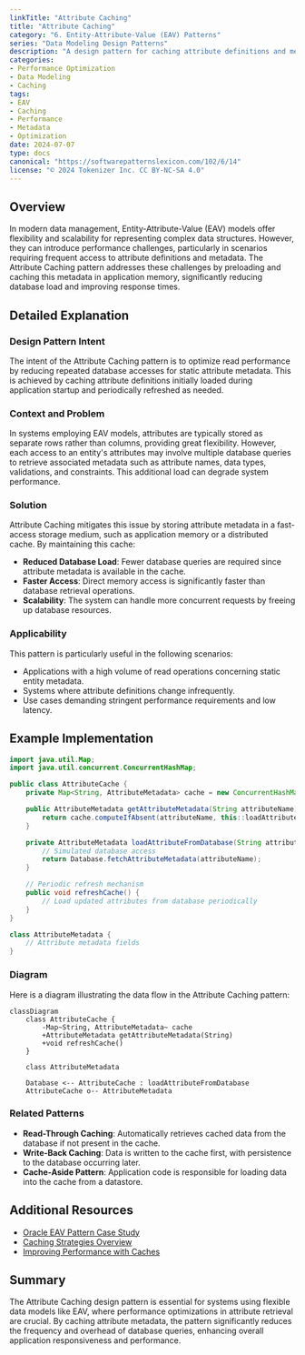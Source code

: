 ```yaml
---
linkTitle: "Attribute Caching"
title: "Attribute Caching"
category: "6. Entity-Attribute-Value (EAV) Patterns"
series: "Data Modeling Design Patterns"
description: "A design pattern for caching attribute definitions and metadata to reduce database load, enhancing the performance of systems using Entity-Attribute-Value models."
categories:
- Performance Optimization
- Data Modeling
- Caching
tags:
- EAV
- Caching
- Performance
- Metadata
- Optimization
date: 2024-07-07
type: docs
canonical: "https://softwarepatternslexicon.com/102/6/14"
license: "© 2024 Tokenizer Inc. CC BY-NC-SA 4.0"
---
```


## Overview

In modern data management, Entity-Attribute-Value (EAV) models offer flexibility and scalability for representing complex data structures. However, they can introduce performance challenges, particularly in scenarios requiring frequent access to attribute definitions and metadata. The Attribute Caching pattern addresses these challenges by preloading and caching this metadata in application memory, significantly reducing database load and improving response times.

## Detailed Explanation

### Design Pattern Intent

The intent of the Attribute Caching pattern is to optimize read performance by reducing repeated database accesses for static attribute metadata. This is achieved by caching attribute definitions initially loaded during application startup and periodically refreshed as needed.

### Context and Problem

In systems employing EAV models, attributes are typically stored as separate rows rather than columns, providing great flexibility. However, each access to an entity's attributes may involve multiple database queries to retrieve associated metadata such as attribute names, data types, validations, and constraints. This additional load can degrade system performance.

### Solution

Attribute Caching mitigates this issue by storing attribute metadata in a fast-access storage medium, such as application memory or a distributed cache. By maintaining this cache:

- **Reduced Database Load**: Fewer database queries are required since attribute metadata is available in the cache.
- **Faster Access**: Direct memory access is significantly faster than database retrieval operations.
- **Scalability**: The system can handle more concurrent requests by freeing up database resources.

### Applicability

This pattern is particularly useful in the following scenarios:

- Applications with a high volume of read operations concerning static entity metadata.
- Systems where attribute definitions change infrequently.
- Use cases demanding stringent performance requirements and low latency.

## Example Implementation

```java
import java.util.Map;
import java.util.concurrent.ConcurrentHashMap;

public class AttributeCache {
    private Map<String, AttributeMetadata> cache = new ConcurrentHashMap<>();

    public AttributeMetadata getAttributeMetadata(String attributeName) {
        return cache.computeIfAbsent(attributeName, this::loadAttributeFromDatabase);
    }

    private AttributeMetadata loadAttributeFromDatabase(String attributeName) {
        // Simulated database access
        return Database.fetchAttributeMetadata(attributeName);
    }

    // Periodic refresh mechanism
    public void refreshCache() {
        // Load updated attributes from database periodically
    }
}

class AttributeMetadata {
    // Attribute metadata fields
}
```

### Diagram

Here is a diagram illustrating the data flow in the Attribute Caching pattern:

```mermaid
classDiagram
    class AttributeCache {
        -Map~String, AttributeMetadata~ cache
        +AttributeMetadata getAttributeMetadata(String)
        +void refreshCache()
    }

    class AttributeMetadata

    Database <-- AttributeCache : loadAttributeFromDatabase
    AttributeCache o-- AttributeMetadata
```

### Related Patterns

- **Read-Through Caching**: Automatically retrieves cached data from the database if not present in the cache.
- **Write-Back Caching**: Data is written to the cache first, with persistence to the database occurring later.
- **Cache-Aside Pattern**: Application code is responsible for loading data into the cache from a datastore.

## Additional Resources

- [Oracle EAV Pattern Case Study](https://www.oracle.com/technical-resources/articles/database/entity-attribute-value-model.html)
- [Caching Strategies Overview](https://www.cloudflare.com/learning/cdn/what-is-caching/)
- [Improving Performance with Caches](https://aws.amazon.com/caching/)

## Summary

The Attribute Caching design pattern is essential for systems using flexible data models like EAV, where performance optimizations in attribute retrieval are crucial. By caching attribute metadata, the pattern significantly reduces the frequency and overhead of database queries, enhancing overall application responsiveness and performance.

